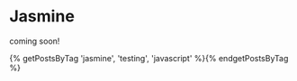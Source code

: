 Jasmine
=====

coming soon!

{% getPostsByTag 'jasmine', 'testing', 'javascript' %}{% endgetPostsByTag %}
